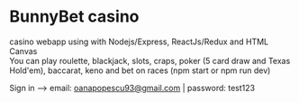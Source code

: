 # BunnyBet casino
casino webapp using with Nodejs/Express, ReactJs/Redux and HTML Canvas\
You can play roulette, blackjack, slots, craps, poker (5 card draw and Texas Hold'em), baccarat, keno and bet on races
(npm start or npm run dev)

Sign in --> email: oanapopescu93@gmail.com | password:  test123

